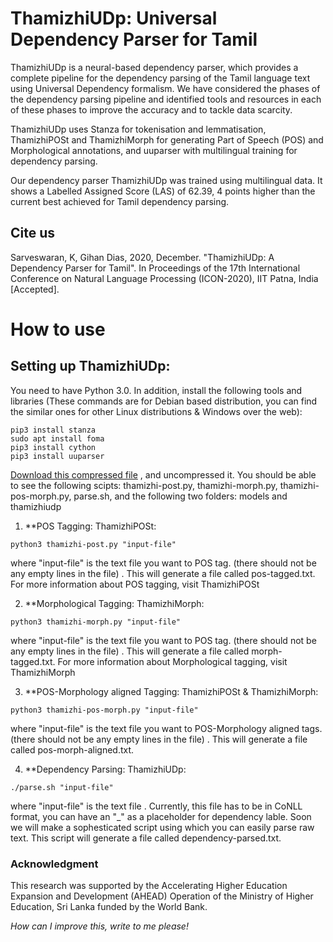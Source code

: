 # ThamizhiUDp: Universal Dependency Parser for Tamil

ThamizhiUDp is a neural-based dependency parser, which provides a complete pipeline for the dependency parsing of the Tamil language text using Universal Dependency formalism. We have considered the phases of the dependency parsing pipeline and identified tools and resources in each of these phases to improve the accuracy and to tackle data scarcity.

ThamizhiUDp uses Stanza for tokenisation and lemmatisation, ThamizhiPOSt and ThamizhiMorph for generating Part of Speech (POS) and Morphological annotations, and uuparser with multilingual training for dependency parsing.

Our dependency parser ThamizhiUDp was trained using multilingual data. It shows a Labelled Assigned Score (LAS) of 62.39, 4 points higher than the current best achieved for Tamil dependency parsing. 

## Cite us
Sarveswaran, K, Gihan Dias, 2020, December. "ThamizhiUDp: A Dependency Parser for Tamil". In Proceedings of the 17th International Conference on Natural Language Processing (ICON-2020), IIT Patna, India [Accepted].

# How to use

## Setting up ThamizhiUDp:
You need to have Python 3.0. In addition, install the following tools and libraries (These commands are for Debian based distribution, you can find the similar ones for other Linux distributions & Windows over the web):
```
pip3 install stanza
sudo apt install foma
pip3 install cython
pip3 install uuparser
```
[Download this compressed file](http://nlp-tools.uom.lk/thamizhi-udp/thamizhi-pos-morph-ud-parsers.zip) , and uncompressed it. You should be able to see the following scipts: thamizhi-post.py, thamizhi-morph.py, thamizhi-pos-morph.py, parse.sh, and the following two folders: models and thamizhiudp


1. **POS Tagging: ThamizhiPOSt:
```
python3 thamizhi-post.py "input-file"
```
where "input-file" is the text file you want to POS tag. (there should not be any empty lines in the file) . This will generate a file called pos-tagged.txt. For more information about POS tagging, visit ThamizhiPOSt

2. **Morphological Tagging: ThamizhiMorph:
```
python3 thamizhi-morph.py "input-file"
```
where "input-file" is the text file you want to POS tag. (there should not be any empty lines in the file) . This will generate a file called morph-tagged.txt. For more information about Morphological tagging, visit ThamizhiMorph

3. **POS-Morphology aligned Tagging: ThamizhiPOSt & ThamizhiMorph:
```
python3 thamizhi-pos-morph.py "input-file"
```
where "input-file" is the text file you want to POS-Morphology aligned tags. (there should not be any empty lines in the file) . This will generate a file called pos-morph-aligned.txt.

4. **Dependency Parsing: ThamizhiUDp:
```
./parse.sh "input-file"
```
where "input-file" is the text file . Currently, this file has to be in CoNLL format, you can have an "_" as a placeholder for dependency lable. Soon we will make a sophesticated script using which you can easily parse raw text. This script will generate a file called dependency-parsed.txt.

### Acknowledgment
This research was supported by the Accelerating Higher Education Expansion and Development (AHEAD) Operation of the Ministry of Higher Education, Sri Lanka funded by the World Bank.

*How can I improve this, write to me please!*

